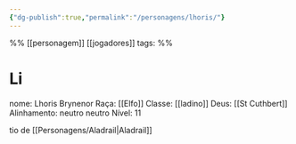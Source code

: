 ```yaml
---
{"dg-publish":true,"permalink":"/personagens/lhoris/"}
---
```

%%
[[personagem]] [[jogadores]]
tags: 
%%

# Li
nome: Lhoris Brynenor
Raça: [[Elfo]]
Classe: [[ladino]]
Deus: [[St Cuthbert]]
Alinhamento: neutro neutro
Nível: 11

tio de [[Personagens/Aladrail|Aladrail]]
